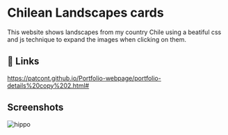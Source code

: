 
# Chilean Landscapes cards

This website shows landscapes from my country Chile using a beatiful css and js technique to expand the images when clicking on them.


## 🔗 Links
https://patcont.github.io/Portfolio-webpage/portfolio-details%20copy%202.html#



## Screenshots

![hippo](https://patcont.github.io/Portfolio-webpage/assets/img/portfolio/landscapes.gif)

